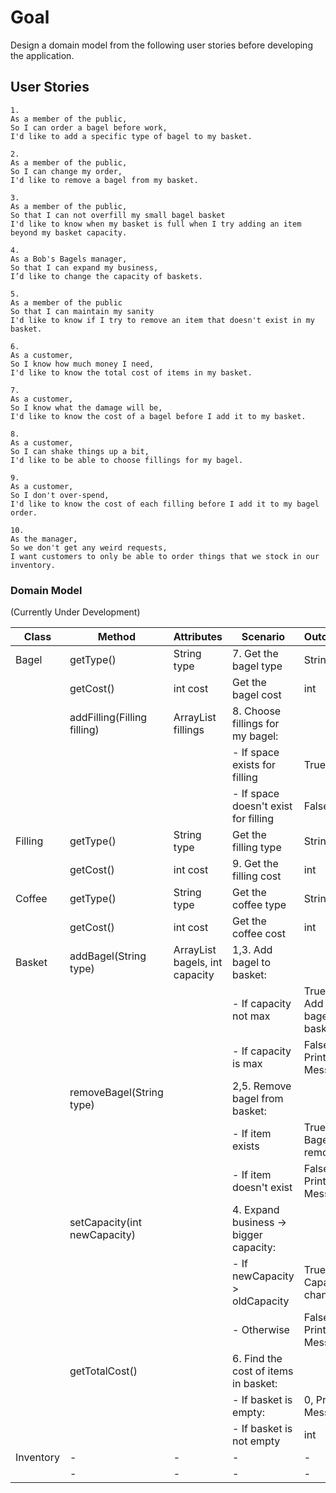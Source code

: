 # Goal
Design a domain model from the following user stories before developing the application.

## User Stories
```
1.
As a member of the public,
So I can order a bagel before work,
I'd like to add a specific type of bagel to my basket.
```
```
2.
As a member of the public,
So I can change my order,
I'd like to remove a bagel from my basket.
```
```
3.
As a member of the public,
So that I can not overfill my small bagel basket
I'd like to know when my basket is full when I try adding an item beyond my basket capacity.
```
```
4.
As a Bob's Bagels manager,
So that I can expand my business,
I’d like to change the capacity of baskets.
```
```
5.
As a member of the public
So that I can maintain my sanity
I'd like to know if I try to remove an item that doesn't exist in my basket.
```
```
6.
As a customer,
So I know how much money I need,
I'd like to know the total cost of items in my basket.
```
```
7.
As a customer,
So I know what the damage will be,
I'd like to know the cost of a bagel before I add it to my basket.
```
```
8.
As a customer,
So I can shake things up a bit,
I'd like to be able to choose fillings for my bagel.
```
```
9.
As a customer,
So I don't over-spend,
I'd like to know the cost of each filling before I add it to my bagel order.
```
```
10.
As the manager,
So we don't get any weird requests,
I want customers to only be able to order things that we stock in our inventory.
```

### Domain Model

(Currently Under Development)

| Class     | Method                       | Attributes                            | Scenario                               | Outcome                   |
|-----------|------------------------------|---------------------------------------|----------------------------------------|---------------------------|
| Bagel     | getType()                    | String type                           | 7. Get the bagel type                  | String                    |
|           | getCost()                    | int cost                              | Get the bagel cost                     | int                       |
|           | addFilling(Filling filling)  | ArrayList<Filling> fillings           | 8. Choose fillings for my bagel:       |                           |
|           |                              |                                       | - If space exists for filling          | True                      |
|           |                              |                                       | - If space doesn't exist for filling   | False                     |
| Filling   | getType()                    | String type                           | Get the filling type                   | String                    |
|           | getCost()                    | int cost                              | 9. Get the filling cost                | int                       |
| Coffee    | getType()                    | String type                           | Get the coffee type                    | String                    |
|           | getCost()                    | int cost                              | Get the coffee cost                    | int                       |
| Basket    | addBagel(String type)        | ArrayList<Bagel> bagels, int capacity | 1,3. Add bagel to basket:              |                           |
|           |                              |                                       | - If capacity not max                  | True, Add bagel to basket |
|           |                              |                                       | - If capacity is max                   | False, Print Message      |
|           | removeBagel(String type)     |                                       | 2,5. Remove bagel from basket:         |                           |
|           |                              |                                       | - If item exists                       | True, Bagel removed       |
|           |                              |                                       | - If item doesn't exist                | False, Print Message      |
|           | setCapacity(int newCapacity) |                                       | 4. Expand business -> bigger capacity: |                           |
|           |                              |                                       | - If newCapacity > oldCapacity         | True, Capacity changes    |
|           |                              |                                       | - Otherwise                            | False, Print Message      |
|           | getTotalCost()               |                                       | 6. Find the cost of items in basket:   |                           |
|           |                              |                                       | - If basket is empty:                  | 0, Print Message          |
|           |                              |                                       | - If basket is not empty               | int                       |
| Inventory | -                            | -                                     | -                                      | -                         |
|           | -                            | -                                     | -                                      | -                         |
